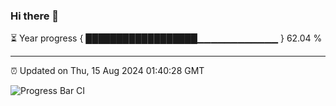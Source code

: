 ### Hi there 👋

⏳ Year progress { ██████████████████▁▁▁▁▁▁▁▁▁▁▁▁ } 62.04 %

---

⏰ Updated on Thu, 15 Aug 2024 01:40:28 GMT

![Progress Bar CI](https://github.com/IshwaranRudhara/GIT-ACTION/workflows/Progress%20Bar%20CI/badge.svg)
